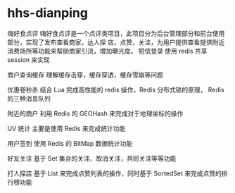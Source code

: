 # hhs-dianping
嗨好食点评
嗨好食点评是一个点评类项目，此项目分为后台管理部分和前台使用部分，实现了发布查看商家，达人探 店，点赞，关注，为用户提供查看提供附近消费场所等功能来帮助商家引流，增加曝光度。
短信登录
使用 redis 共享 session 来实现

商户查询缓存
理解缓存击穿，缓存穿透，缓存雪崩等问题

优惠卷秒杀
结合 Lua 完成高性能的 redis 操作，Redis 分布式锁的原理， Redis 的三种消息队列

附近的商户
利用 Redis 的 GEOHash 来完成对于地理坐标的操作

UV 统计
主要是使用 Redis 来完成统计功能

用户签到
使用 Redis 的 BitMap 数据统计功能

好友关注
基于 Set 集合的关注、取消关注，共同关注等等功能

打人探店
基于 List 来完成点赞列表的操作，同时基于 SortedSet 来完成点赞的排行榜功能
